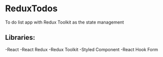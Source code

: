 # ReduxTodos
To do list app with Redux Toolkit as the state management

## Libraries:
-React
-React Redux
-Redux Toolkit
-Styled Component
-React Hook Form 
